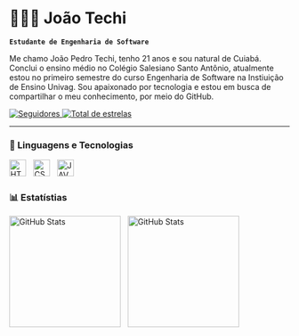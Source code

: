 # 👨🏻‍💻 João Techi
**`Estudante de Engenharia de Software`**

Me chamo João Pedro Techi, tenho 21 anos e sou natural de Cuiabá. Conclui o ensino médio no Colégio Salesiano Santo Antônio, atualmente estou no primeiro semestre do curso Engenharia de Software na Instiuição de Ensino Univag. Sou apaixonado por tecnologia e estou em busca de compartilhar o meu conhecimento, por meio do GitHub. 

   <p align="left">
      <a href="https://github.com/JoaoTechi?tab=followers">
         <img
 alt="Seguidores"
 title="Me siga no GitHub"
 src="https://custom-icon-badges.demolab.com/github/followers/JoaoTechi?color=236ad3&labelColor=1155ba&style=for-the-badge&logo=github&label=seguidores&logoColor=white"
/>
</a>
      <a href="https://github.com/JoaoTechi?tab=repositories&sort=stargazers">
         <img
 alt="Total de estrelas" 
title="Total de estrelas GitHub" 
src="https://custom-icon-badges.demolab.com/github/stars/JoaoTechi?color=55960c&style=for-the-badge&labelColor=488207&logo=star&label=estrelas"
/>
</a>
   </p>

---

### 🤖 Linguagens e Tecnologias

<img 
align="left"
alt="HTML"
title="HTML"
width="30px"
style="padding-right: 10px;"
   src="https://cdn.jsdelivr.net/gh/devicons/devicon@latest/icons/html5/html5-original.svg" />

<img
align="left"
alt="CSS"
title="CSS"
width="30px"
style="padding-right: 10px;"
 src="https://cdn.jsdelivr.net/gh/devicons/devicon@latest/icons/css3/css3-original.svg" />


<img
align="left"
alt="JAVA"
title="JAVA"
width="30px"
style="padding-right: 10px;"
 src="https://cdn.jsdelivr.net/gh/devicons/devicon@latest/icons/java/java-original.svg" />
          
<br/>
<br/>

### 📊 Estatístias

<img
align="left"
alt="GitHub Stats"
height="200px"
style="padding-right: 10px;"
 src="https://github-readme-stats.vercel.app/api?username=JoaoTechi&show_icons=true&theme=tokyonight&include_all_commits=true&locale=pt-br" />

<img
align="left"
alt="GitHub Stats"
height="200"
style="padding-right: 10px;"
 src="https://github-readme-stats.vercel.app/api/top-langs/?username=joaotechi&theme=tokyonight&layout=compact&custom_title=Tecnologias&langs_count=9" 
/>




          
